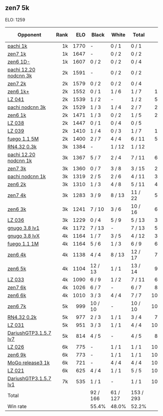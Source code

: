 ## zen7 5k ##

ELO: 1259

Opponent | Rank | ELO | Black | White | Total | Win rate
---------|-----:|----:|-------|-------|-------|-------:
[pachi 1k](pachi%201k.md) | 1k | 1770 | - | 0 / 1 | 0 / 1 | 0.0%
[zen7 1k](zen7%201k.md) | 1k | 1647 | - | 0 / 2 | 0 / 2 | 0.0%
[zen6 1D-](zen6%201D-.md) | 1k | 1607 | 0 / 2 | 0 / 2 | 0 / 4 | 0.0%
[pachi 12.20 nodcnn 3k](pachi%2012.20%20nodcnn%203k.md) | 2k | 1591 | - | 0 / 2 | 0 / 2 | 0.0%
[zen7 2k](zen7%202k.md) | 2k | 1579 | 0 / 2 | 0 / 2 | 0 / 4 | 0.0%
[zen6 1k+](zen6%201k+.md) | 2k | 1552 | 0 / 1 | 1 / 6 | 1 / 7 | 14.3%
[LZ 041](LZ%20041.md) | 2k | 1539 | 1 / 2 | - | 1 / 2 | 50.0%
[pachi nodcnn 3k](pachi%20nodcnn%203k.md) | 2k | 1529 | 1 / 3 | 1 / 4 | 2 / 7 | 28.6%
[zen6 1k](zen6%201k.md) | 2k | 1471 | 1 / 3 | 0 / 2 | 1 / 5 | 20.0%
[LZ 038](LZ%20038.md) | 2k | 1447 | 0 / 1 | 0 / 4 | 0 / 5 | 0.0%
[LZ 039](LZ%20039.md) | 2k | 1410 | 1 / 4 | 0 / 3 | 1 / 7 | 14.3%
[fuego 1.1 5M](fuego%201.1%205M.md) | 2k | 1400 | 2 / 7 | 4 / 4 | 6 / 11 | 54.5%
[RN4.32 0.3k](RN4.32%200.3k.md) | 3k | 1384 | - | 1 / 12 | 1 / 12 | 8.3%
[pachi 12.20 nodcnn 1k](pachi%2012.20%20nodcnn%201k.md) | 3k | 1367 | 5 / 7 | 2 / 4 | 7 / 11 | 63.6%
[zen7 3k](zen7%203k.md) | 3k | 1360 | 0 / 7 | 3 / 8 | 3 / 15 | 20.0%
[pachi nodcnn 1k](pachi%20nodcnn%201k.md) | 3k | 1319 | 2 / 5 | 2 / 6 | 4 / 11 | 36.4%
[zen6 2k](zen6%202k.md) | 3k | 1310 | 1 / 3 | 4 / 8 | 5 / 11 | 45.5%
[zen7 4k](zen7%204k.md) | 3k | 1283 | 3 / 9 | 8 / 13 | 11 / 22 | 50.0%
[zen6 3k](zen6%203k.md) | 3k | 1241 | 7 / 10 | 3 / 6 | 10 / 16 | 62.5%
[LZ 036](LZ%20036.md) | 3k | 1229 | 0 / 4 | 5 / 9 | 5 / 13 | 38.5%
[gnugo 3.8 lv1](gnugo%203.8%20lv1.md) | 4k | 1172 | 7 / 13 | - | 7 / 13 | 53.8%
[gnugo 3.8 lvX](gnugo%203.8%20lvX.md) | 4k | 1164 | 1 / 7 | 3 / 5 | 4 / 12 | 33.3%
[fuego 1.1 1M](fuego%201.1%201M.md) | 4k | 1164 | 5 / 6 | 1 / 3 | 6 / 9 | 66.7%
[zen6 4k](zen6%204k.md) | 4k | 1138 | 4 / 4 | 8 / 13 | 12 / 17 | 70.6%
[zen6 5k](zen6%205k.md) | 4k | 1104 | 12 / 13 | 1 / 1 | 13 / 14 | 92.9%
[LZ 033](LZ%20033.md) | 4k | 1090 | 6 / 9 | 1 / 2 | 7 / 11 | 63.6%
[zen7 6k](zen7%206k.md) | 4k | 1026 | 6 / 7 | - | 6 / 7 | 85.7%
[zen6 6k](zen6%206k.md) | 4k | 1010 | 3 / 3 | 4 / 4 | 7 / 7 | 100.0%
[zen6 7k](zen6%207k.md) | 5k | 999 | 10 / 10 | - | 10 / 10 | 100.0%
[RN4.32 0.2k](RN4.32%200.2k.md) | 5k | 977 | 2 / 3 | 1 / 1 | 3 / 4 | 75.0%
[LZ 031](LZ%20031.md) | 5k | 951 | 3 / 3 | 1 / 1 | 4 / 4 | 100.0%
[DariushGTP3.1.5.7 lv7](DariushGTP3.1.5.7%20lv7.md) | 5k | 814 | 4 / 5 | - | 4 / 5 | 80.0%
[LZ 026](LZ%20026.md) | 6k | 775 | - | 1 / 1 | 1 / 1 | 100.0%
[zen6 9k](zen6%209k.md) | 6k | 773 | - | 1 / 1 | 1 / 1 | 100.0%
[MoGo release3 1k](MoGo%20release3%201k.md) | 6k | 721 | - | 4 / 4 | 4 / 4 | 100.0%
[LZ 021](LZ%20021.md) | 6k | 625 | 4 / 4 | 1 / 1 | 5 / 5 | 100.0%
[DariushGTP3.1.5.7 lv1](DariushGTP3.1.5.7%20lv1.md) | 7k | 535 | 1 / 1 | - | 1 / 1 | 100.0%
Total | | | 92 / 166 | 61 / 127 | 153 / 293 | 
Win rate| | | 55.4% | 48.0% | 52.2% | 

